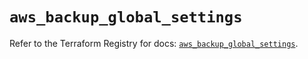 # `aws_backup_global_settings`

Refer to the Terraform Registry for docs: [`aws_backup_global_settings`](https://registry.terraform.io/providers/hashicorp/aws/6.0.0/docs/resources/backup_global_settings).
